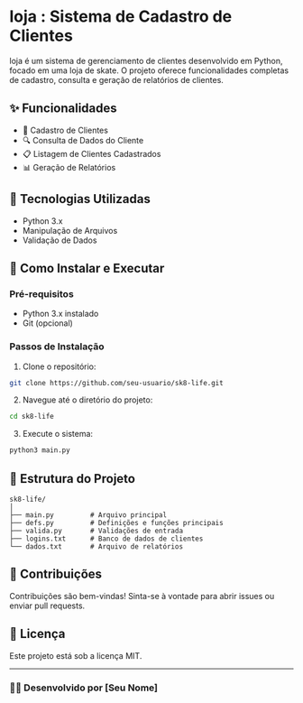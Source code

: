 # loja : Sistema de Cadastro de Clientes

loja é um sistema de gerenciamento de clientes desenvolvido em Python, focado em uma loja de skate. O projeto oferece funcionalidades completas de cadastro, consulta e geração de relatórios de clientes.

## ✨ Funcionalidades

- 👤 Cadastro de Clientes
- 🔍 Consulta de Dados do Cliente
- 📋 Listagem de Clientes Cadastrados
- 📊 Geração de Relatórios

## 🚀 Tecnologias Utilizadas

- Python 3.x
- Manipulação de Arquivos
- Validação de Dados

## 🔧 Como Instalar e Executar

### Pré-requisitos
- Python 3.x instalado
- Git (opcional)

### Passos de Instalação

1. Clone o repositório:
```bash
git clone https://github.com/seu-usuario/sk8-life.git
```

2. Navegue até o diretório do projeto:
```bash
cd sk8-life
```

3. Execute o sistema:
```bash
python3 main.py
```

## 📂 Estrutura do Projeto

```
sk8-life/
│
├── main.py         # Arquivo principal
├── defs.py         # Definições e funções principais
├── valida.py       # Validações de entrada
├── logins.txt      # Banco de dados de clientes
└── dados.txt       # Arquivo de relatórios
```

## 🤝 Contribuições

Contribuições são bem-vindas! Sinta-se à vontade para abrir issues ou enviar pull requests.

## 📜 Licença

Este projeto está sob a licença MIT.

---

### 👨‍💻 Desenvolvido por [Seu Nome]
